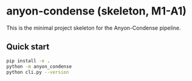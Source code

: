 # anyon-condense (skeleton, M1-A1)

This is the minimal project skeleton for the Anyon-Condense pipeline.

## Quick start
```bash
pip install -e .
python -m anyon_condense
python cli.py --version
```

